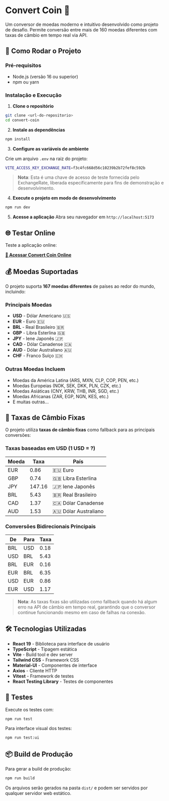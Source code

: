 # Convert Coin 💱

Um conversor de moedas moderno e intuitivo desenvolvido como projeto de desafio. Permite conversão entre mais de 160 moedas diferentes com taxas de câmbio em tempo real via API.

## 🚀 Como Rodar o Projeto

### Pré-requisitos
- Node.js (versão 16 ou superior)
- npm ou yarn

### Instalação e Execução

1. **Clone o repositório**
```bash
git clone <url-do-repositorio>
cd convert-coin
```

2. **Instale as dependências**
```bash
npm install
```

3. **Configure as variáveis de ambiente**

Crie um arquivo `.env` na raiz do projeto:
```bash
VITE_ACCESS_KEY_EXCHANGE_RATE=f3c4fc668d56c10239b2b72fef8c592b
```
> **Nota**: Esta é uma chave de acesso de teste fornecida pelo ExchangeRate, liberada especificamente para fins de demonstração e desenvolvimento.

4. **Execute o projeto em modo de desenvolvimento**
```bash
npm run dev
```

5. **Acesse a aplicação**
Abra seu navegador em `http://localhost:5173`

## 🌐 Testar Online

Teste a aplicação online:

**[🚀 Acessar Convert Coin Online](https://conversor-de-moedas-eight-bice.vercel.app/)**

## 💰 Moedas Suportadas

O projeto suporta **167 moedas diferentes** de países ao redor do mundo, incluindo:

### Principais Moedas
- **USD** - Dólar Americano 🇺🇸
- **EUR** - Euro 🇪🇺
- **BRL** - Real Brasileiro 🇧🇷
- **GBP** - Libra Esterlina 🇬🇧
- **JPY** - Iene Japonês 🇯🇵
- **CAD** - Dólar Canadense 🇨🇦
- **AUD** - Dólar Australiano 🇦🇺
- **CHF** - Franco Suíço 🇨🇭

### Outras Moedas Incluem
- Moedas da América Latina (ARS, MXN, CLP, COP, PEN, etc.)
- Moedas Europeias (NOK, SEK, DKK, PLN, CZK, etc.)
- Moedas Asiáticas (CNY, KRW, THB, INR, SGD, etc.)
- Moedas Africanas (ZAR, EGP, NGN, KES, etc.)
- E muitas outras...

## 🔄 Taxas de Câmbio Fixas

O projeto utiliza **taxas de câmbio fixas** como fallback para as principais conversões:

### Taxas baseadas em USD (1 USD = ?)

| Moeda | Taxa | País |
|---|---|---|
| EUR | 0.86 | 🇪🇺 Euro |
| GBP | 0.74 | 🇬🇧 Libra Esterlina |
| JPY | 147.16 | 🇯🇵 Iene Japonês |
| BRL | 5.43 | 🇧🇷 Real Brasileiro |
| CAD | 1.37 | 🇨🇦 Dólar Canadense |
| AUD | 1.53 | 🇦🇺 Dólar Australiano |

### Conversões Bidirecionais Principais

| De | Para | Taxa |
|---|---|---|
| BRL | USD | 0.18 |
| USD | BRL | 5.43 |
| BRL | EUR | 0.16 |
| EUR | BRL | 6.35 |
| USD | EUR | 0.86 |
| EUR | USD | 1.17 |

> **Nota**: As taxas fixas são utilizadas como fallback quando há algum erro na API de câmbio em tempo real, garantindo que o conversor continue funcionando mesmo em caso de falhas na conexão.

## 🛠️ Tecnologias Utilizadas

- **React 19** - Biblioteca para interface de usuário
- **TypeScript** - Tipagem estática
- **Vite** - Build tool e dev server
- **Tailwind CSS** - Framework CSS
- **Material-UI** - Componentes de interface
- **Axios** - Cliente HTTP
- **Vitest** - Framework de testes
- **React Testing Library** - Testes de componentes

## 🧪 Testes

Execute os testes com:
```bash
npm run test
```

Para interface visual dos testes:
```bash
npm run test:ui
```

## 📦 Build de Produção

Para gerar a build de produção:
```bash
npm run build
```

Os arquivos serão gerados na pasta `dist/` e podem ser servidos por qualquer servidor web estático.
